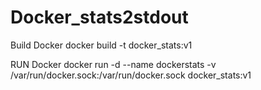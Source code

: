 # Docker_stats2stdout


Build Docker
docker build -t docker_stats:v1

RUN Docker
docker run -d --name dockerstats -v /var/run/docker.sock:/var/run/docker.sock docker_stats:v1
